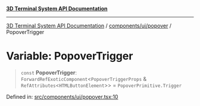 [**3D Terminal System API Documentation**](../../../../README.md)

***

[3D Terminal System API Documentation](../../../../README.md) / [components/ui/popover](../README.md) / PopoverTrigger

# Variable: PopoverTrigger

> `const` **PopoverTrigger**: `ForwardRefExoticComponent`\<`PopoverTriggerProps` & `RefAttributes`\<`HTMLButtonElement`\>\> = `PopoverPrimitive.Trigger`

Defined in: [src/components/ui/popover.tsx:10](https://github.com/Dicommunitas/ThreeJS_Terminal_3D/blob/2ffad36b03338064b23ef8f941c65d1facfc3d76/src/components/ui/popover.tsx#L10)
